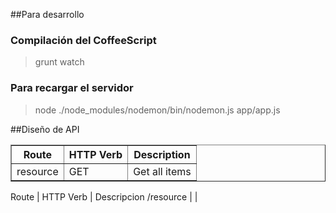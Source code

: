##Para desarrollo

### Compilación del CoffeeScript

>grunt watch

### Para recargar el servidor

>node ./node_modules/nodemon/bin/nodemon.js app/app.js

##Diseño de API


<table border="1">
    <tr>
        <th>Route</th>
        <th>HTTP Verb</th>
        <th>Description</th>
    </tr>
    <tr>
        <td>resource</td>
        <td>GET</td>
        <td>Get all items</td>
    </tr>
</table>

Route | HTTP Verb | Descripcion
/resource | |
